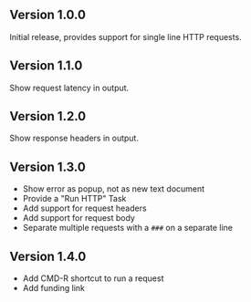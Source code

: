 ## Version 1.0.0

Initial release, provides support for single line HTTP requests.

## Version 1.1.0

Show request latency in output.

## Version 1.2.0

Show response headers in output.

## Version 1.3.0

- Show error as popup, not as new text document
- Provide a "Run HTTP" Task
- Add support for request headers
- Add support for request body
- Separate multiple requests with a `###` on a separate line

## Version 1.4.0

- Add CMD-R shortcut to run a request
- Add funding link 